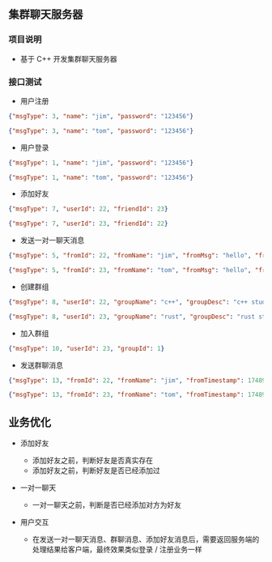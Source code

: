 ## 集群聊天服务器

### 项目说明

- 基于 C++ 开发集群聊天服务器

### 接口测试

- 用户注册

``` json
{"msgType": 3, "name": "jim", "password": "123456"}

{"msgType": 3, "name": "tom", "password": "123456"}
```

- 用户登录

``` json
{"msgType": 1, "name": "jim", "password": "123456"}

{"msgType": 1, "name": "tom", "password": "123456"}
```

- 添加好友

``` json
{"msgType": 7, "userId": 22, "friendId": 23}

{"msgType": 7, "userId": 23, "friendId": 22}
```

- 发送一对一聊天消息

``` json
{"msgType": 5, "fromId": 22, "fromName": "jim", "fromMsg": "hello", "fromTimestamp": 1748926809683, "toId": 23}

{"msgType": 5, "fromId": 23, "fromName": "tom", "fromMsg": "hello", "fromTimestamp": 1748926809785, "toId": 22}
```

- 创建群组

``` json
{"msgType": 8, "userId": 22, "groupName": "c++", "groupDesc": "c++ study"}

{"msgType": 8, "userId": 23, "groupName": "rust", "groupDesc": "rust study"}
```

- 加入群组

``` json
{"msgType": 10, "userId": 23, "groupId": 1}
```

- 发送群聊消息

``` json
{"msgType": 13, "fromId": 22, "fromName": "jim", "fromTimestamp": 1748926809683, "groupId": 1, "groupMsg": "go to study c++"}

{"msgType": 13, "fromId": 23, "fromName": "tom", "fromTimestamp": 1748926809383, "groupId": 1, "groupMsg": "go to study rust"}
```

## 业务优化

- 添加好友
    - 添加好友之前，判断好友是否真实存在
    - 添加好友之前，判断好友是否已经添加过

- 一对一聊天
    - 一对一聊天之前，判断是否已经添加对方为好友

- 用户交互
    - 在发送一对一聊天消息、群聊消息、添加好友消息后，需要返回服务端的处理结果给客户端，最终效果类似登录 / 注册业务一样
